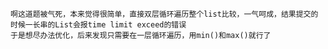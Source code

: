     啊这道题被气死，本来觉得很简单，直接双层循环遍历整个list比较，一气呵成，结果提交的时候一长串的List会报time limit exceed的错误
    于是想尽办法优化，后来发现只需要在一层循环遍历，用min()和max()就行了
